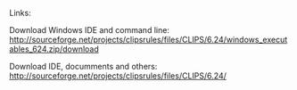 
Links:


Download Windows IDE and command line:
http://sourceforge.net/projects/clipsrules/files/CLIPS/6.24/windows_executables_624.zip/download

Download IDE, documments and others:
http://sourceforge.net/projects/clipsrules/files/CLIPS/6.24/


